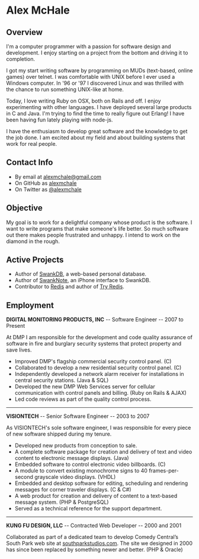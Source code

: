 Alex McHale
===========

Overview
--------

I'm a computer programmer with a passion for software design and development. I
enjoy starting on a project from the bottom and driving it to completion.

I got my start writing software by programming on MUDs (text-based, online
games) over telnet. I was comfortable with UNIX before I ever used a
Windows computer. In '96 or '97 I discovered Linux and was thrilled with the
chance to run something UNIX-like at home.

Today, I love writing Ruby on OSX, both on Rails and off. I enjoy experimenting
with other languages. I have deployed several large products in C and Java. I'm
trying to find the time to really figure out Erlang! I have been having fun
lately playing with node-js.

I have the enthusiasm to develop great software and the knowledge to get the
job done. I am excited about my field and about building systems that work for
real people.

Contact Info
------------

* By email at [alexmchale@gmail.com](mailto:alexmchale@gmail.com)
* On GitHub as [alexmchale](http://github.com/alexmchale)
* On Twitter as [@alexmchale](http://twitter.com/alexmchale)

Objective
---------

My goal is to work for a delightful company whose product is the software. I
want to write programs that make someone's life better. So much software out
there makes people frustrated and unhappy. I intend to work on the diamond in
the rough.

Active Projects
---------------

* Author of [SwankDB](https://swankdb.com), a web-based personal database.
* Author of
  [SwankNote](http://itunes.apple.com/us/app/swank-note/id335157340?mt=8),
  an iPhone interface to SwankDB.
* Contributor to [Redis](http://code.google.com/p/redis/) and author of
  [Try Redis](http://try.redis-db.com).

Employment
----------

**DIGITAL MONITORING PRODUCTS, INC** -- Software Engineer -- 2007 to Present

At DMP I am responsible for the development and code quality assurance of
software in fire and burglary security systems that protect property and save
lives.

* Improved DMP's flagship commercial security control panel. (C)
* Collaborated to develop a new residential security control panel. (C)
* Independently developed a network alarm receiver for installations in
  central security stations. (Java & SQL)
* Developed the new DMP Web Services server for cellular communication
  with control panels and billing. (Ruby on Rails & AJAX)
* Led code reviews as part of the quality control process.

---

**VISIONTECH** -- Senior Software Engineer -- 2003 to 2007

As VISIONTECH's sole software engineer, I was responsible for every piece of
new software shipped during my tenure.

* Developed new products from conception to sale.
* A complete software package for creation and delivery of text and video
  content to electronic message displays. (Java)
* Embedded software to control electronic video billboards. (C)
* A module to convert existing monochrome signs to 40 frames-per-second
  grayscale video displays. (VHDL)
* Embedded and desktop software for editing, scheduling and rendering
  messages for corner traveler displays. (C & C#)
* A web product for creation and delivery of content to a text-based
  message system. (PHP & PostgreSQL)
* Served as a technical reference for the support department.

---

**KUNG FU DESIGN, LLC** -- Contracted Web Developer -- 2000 and 2001

Collaborated as part of a dedicated team to develop Comedy Central’s South Park
web site at [southparkstudios.com](http://southparkstudios.com). The site we
designed in 2000 has since been replaced by something newer and better. (PHP &
Oracle)

